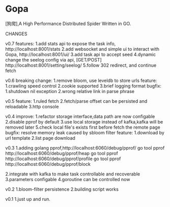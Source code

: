 # Gopa #
[狗爬],A High Performance Distributed  Spider Written in GO.

CHANGES

v0.7
features:
1.add stats api to expose the task info, http://localhost:8001/stats
2.add websocket and simple ui to interact with Gopa, http://localhost:8001/ui/
3.add task api to accept seed
4.dynamic change the seelog config via api, [GET/POST] http://localhost:8001/setting/seelog/
5.follow 302 redirect, and continue fetch 

v0.6
breaking change:
1.remove bloom, use leveldb to store urls
feature:
1.crawling speed control
2.cookie supported
3.brief logging format
bugfix:
1.shutdown nil exception
2.wrong relative link in parse phrase


v0.5
feature:
1.ruled fetch
2.fetch/parse offset can be persisted and reloadable
3.http console

v0.4
improve:
1.refactor storage interface,data path are now configable
2.disable pprof by default
3.use local storage instead of kafka,kafka will be removed later
5.check local file's exists first before fetch the remote page
bugfix:
resolve memory leak caused by sbloom filter
feature:
1.download by url template
2.list page download

v0.3
1.adding golang pprof,http://localhost:6060/debug/pprof/
    go tool pprof http://localhost:6060/debug/pprof/heap
    go tool pprof http://localhost:6060/debug/pprof/profile
    go tool pprof http://localhost:6060/debug/pprof/block

2.integrate with kafka to make task controllable and recoverable
3.parameters configable
4.goroutine can be controlled now


v0.2
1.bloom-filter persistence
2.building script works

v0.1
1.just up and run.


